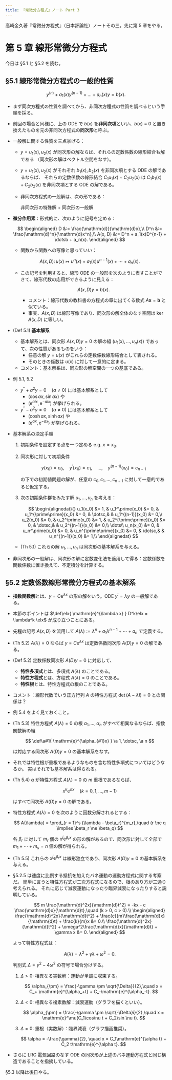 ```yaml
---
title: 『常微分方程式』ノート Part 3
---
```


高崎金久著『常微分方程式』（日本評論社）ノートその三。先に第 5 章をやる。

# 第 5 章 線形常微分方程式

今日は §5.1 と §5.2 を読む。

## §5.1 線形常微分方程式の一般的性質

$$
y^{(n)} + a_1(x)y^{(n-1)} + \dotsc + a_n(x)y = b(x).
$$

* まず同次方程式の性質を調べてから、非同次方程式の性質を調べるという手順を採る。
* 前回の場合と同様に、上の ODE で $b(x)$ を**非同次項**といい、$b(x) \equiv 0$ と置き換えたものを元の非同次方程式の**同次形**と呼ぶ。
* 一般解に関する性質を三点挙げる：
  * $y = u_1(x), u_2(x)$ が同次形の解ならば、それらの定数係数の線形結合も解である
    （同次形の解はベクトル空間をなす）。
  * $y = u_1(x), u_2(x)$ がそれぞれ $b_1(x), b_2(x)$ を非同次項とする ODE の解であるならば、
    それらの定数係数の線形結合 $C_1u_1(x) + C_2u_2(x)$ は $C_1b_1(x) + C_2b_2(x)$ を非同次項とする ODE の解である。
  * 非同次方程式の一般解は、次の形である：

    非同次形の特殊解 + 同次形の一般解

* **微分作用素**：形式的に、次のように記号を定める：

  $$
  \begin{aligned}
  D &:= \frac{\mathrm{d}}{\mathrm{d}x},\\
  D^n &:= \frac{\mathrm{d}^n}{\mathrm{d}x^n},\\
  A(x, D) &:= D^n + a_1(x)D^{n-1} + \dotsb + a_n(x).
  \end{aligned}
  $$

  * 関数から関数への写像と思っていい：

  $$
  A(x, D) \colon u(x) \longmapsto u^{n}(x) + a_1(x)u^{n-1}(x) + \dotsb + a_n(x).
  $$

  * この記号を利用すると、線形 ODE の一般形を次のように表すことができて、線形代数の応用ができるように見える：

    $$
    A(x, D)y = b(x).
    $$

    * コメント：線形代数の教科書の方程式の章に出てくる数式 $A\bm x = \bm b$ と似ている。
    * 事実、$A(x, D)$ は線形写像であり、同次形の解全体のなす空間は $\ker A(x, D)$ に等しい。

* (Def 5.1) **基本解系**
  * 基本解系とは、同次形 $A(x, D)y = 0$ の解の組 $(u_1(x), \dotsc, u_n(x))$ であって、次の性質があるものをいう：
    * 任意の解 $y = u(x)$ がこれらの定数係数線形結合として表される。
    * そのときの係数は $u(x)$ に対して一意的に定まる。
  * コメント：基本解系は、同次形の解空間の一つの基底である。

* 例 5.1, 5.2
  * $y^{\prime\prime} + a^2y = 0\quad(a \ne 0)$ には基本解系として
    * $(\cos ax, \sin ax)$ や
    * $(\mathrm{e}^{aix}, \mathrm{e}^{-aix})$ が挙げられる。
  * $y^{\prime\prime} - a^2y = 0\quad(a \ne 0)$ には基本解系として
    * $(\cosh ax, \sinh ax)$ や
    * $(\mathrm{e}^{ax}, \mathrm{e}^{-ax})$ が挙げられる。

* 基本解系の決定手順
  1. 初期条件を設定する点を一つ定める e.g. $x = x_0.$
  2. 同次形に対して初期条件

     $$
     y(x_0) = c_0,\quad
     y^\prime (x_0) = c_1,\quad
     \dotsc,\quad
     y^{(n-1)}(x_0) = c_{n-1}
     $$


     の下での初期値問題の解が、任意の $c_0, c_1, \dotsc, c_{n-1}$ に対して一意的であると仮定する。
  3. 次の初期条件群をみたす解 $u_1, \dotsc, u_n$ を考える：

     $$
     \begin{alignedat}{}
         u_1(x_0) &= 1, & u_1^\prime(x_0) &= 0, & u_1^{\prime\prime}(x_0) &= 0, & \dotsc,& & u_1^{(n-1)}(x_0) &= 0,\\
         u_2(x_0) &= 0, & u_2^\prime(x_0) &= 1, & u_2^{\prime\prime}(x_0) &= 0, & \dotsc,& & u_2^{(n-1)}(x_0) &= 0,\\
         \dots\\
         u_n(x_0) &= 0, & u_n^\prime(x_0) &= 0, & u_n^{\prime\prime}(x_0) &= 0, & \dotsc,& & u_n^{(n-1)}(x_0) &= 1,\\
     \end{alignedat}
     $$

  * (Th 5.1) これらの解 $u_1, \dotsc, u_n$ は同次形の基本解系を与える。
* 非同次形の一般解は、同次形の解に定数変化法を適用して得る：定数係数を関数係数に置き換えて、不定積分を計算する。

## §5.2 定数係数線形常微分方程式の基本解系

* **指数関数解**とは、$y = C \mathrm{e}^{\lambda x}$ の形の解をいう。ODE $y^\prime = \lambda y$ の一般解である。
* 本節のポイントは $\def\elx{ \mathrm{e}^{\lambda x} } D^k\elx  = \lambda^k \elx$ が成り立つことにある。
* 先程の記号 $A(x, D)$ を流用して $A(\lambda) := \lambda^n + a_1 \lambda^{n-1} + \dotsb + a_n$ で定義する。
* (Th 5.2) $A(\lambda) = 0$ ならば $y = C\mathrm{e}^{\lambda x}$ は定数係数同次形 $A(D)y = 0$ の解である。
* (Def 5.2) 定数係数同次形 $A(D)y = 0$ に対応して、
  * **特性多項式**とは、多項式 $A(\lambda)$ のことである。
  * **特性方程式**とは、方程式 $A(\lambda) = 0$ のことである。
  * **特性根**とは、特性方程式の根のことである。
* コメント：線形代数でいう正方行列 $A$ の特性方程式 $\det(A - \lambda I) = 0$ との関係は？
* 例 5.4 をよく見ておくこと。
* (Th 5.3) 特性方程式 $A(\lambda) = 0$ の根 $\alpha_1, \dotsc, \alpha_n$ がすべて相異なるならば、指数関数解の組

  $$
  \def\a#1{ \mathrm{e}^{\alpha_{#1}x} }
  \a 1, \dotsc, \a n
  $$

  は対応する同次形 $A(D)y = 0$ の基本解系をなす。

* それでは特性根が重根であるようなものを含む特性多項式についてはどうなるか。
  実はそれでも基本解系は得られる。

* (Th 5.4) $\alpha$ が特性方程式 $A(\lambda) = 0$ の $m$ 重根であるならば、

  $$
  x^k \mathrm{e}^{\alpha x}\quad(k = 0, 1, \dotsc, m - 1)
  $$

  はすべて同次形 $A(D)y = 0$ の解である。

* 特性方程式 $A(\lambda) = 0$ を次のように因数分解されるとする：

  $$
  A(\lambda) = \prod_{r = 1}^s (\lambda - \beta_r)^{m_r},\quad (r \ne q \implies \beta_r \ne \beta_q)
  $$

  各 $\beta_r$ に対して $m_r$ 個の $x^j \mathrm{e}^{\beta_r x}$ の形の解があるので、同次形に対して全部で
  $m_1 + \dotsb + m_s = n$ 個の解が得られる。

* (Th 5.5) これらの $x^j \mathrm{e}^{\beta_r x}$ は線形独立であり、同次形 $A(D)y = 0$ の基本解系を与える。

* §5.2.5 は速度に比例する抵抗を加えたバネ運動の運動方程式に関する考察だ。
  簡単に言うと特性方程式が二次方程式になるので、根のあり方が三通り考えられる。
  それに応じて減衰運動になったり臨界減衰になったりすると説明している。

  $$
  m \frac{\mathrm{d}^2x}{\mathrm{d}t^2} = -kx - c \frac{\mathrm{d}x}{\mathrm{d}t},\quad (k > 0, c > 0).\\
  \begin{aligned}
  \frac{\mathrm{d}^2x}{\mathrm{d}t^2} + \frac{c}{m}\frac{\mathrm{d}x}{\mathrm{d}t} + \frac{k}{m}x &= 0.\\
  \frac{\mathrm{d}^2x}{\mathrm{d}t^2} + \omega^2\frac{\mathrm{d}x}{\mathrm{d}t} + \gamma x &= 0.
  \end{aligned}
  $$

  よって特性方程式は：

  $$
  A(\lambda) = \lambda^2 + \gamma\lambda + \omega^2 = 0.
  $$

  判別式 $\Delta = \gamma^2 - 4\omega^2$ の符号で場合分けする。
  1. $\Delta > 0:$ 相異なる実数解：運動が単調に収束する。

     $$
     \alpha_{\pm} = \frac{-\gamma \pm \sqrt{\Delta}}{2},\quad x = C_+ \mathrm{e}^{\alpha_+t} + C_-\mathrm{e}^{\alpha_-t}.
     $$

  2. $\Delta < 0:$ 相異なる複素数解：減衰運動（グラフを描くといい）。

     $$
     \alpha_{\pm} = \frac{-\gamma \pm \sqrt{-\Delta}i}{2},\quad x = \mathrm{e}^\mu(C_1\cos\nu t + C_2\sin \nu t).
     $$

  3. $\Delta = 0:$ 重根（実数解）：臨界減衰（グラフ描画推奨）。

     $$
     \alpha = -\frac{\gamma}{2}, \quad x = C_1\mathrm{e}^{\alpha t} + C_2 t\mathrm{e}^{\alpha t}.
     $$

* さらに LRC 電気回路のなす ODE の同次形が上述のバネ運動方程式と同じ構造であることを指摘している。

§5.3 以降は後日やる。
